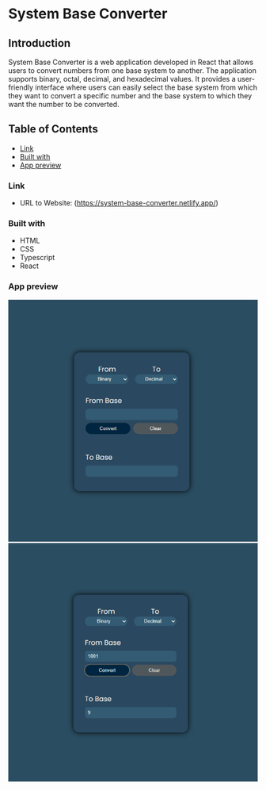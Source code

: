 # System Base Converter

## Introduction

System Base Converter is a web application developed in React that allows users to convert numbers from one base system to another. The application supports binary, octal, decimal, and hexadecimal values. It provides a user-friendly interface where users can easily select the base system from which they want to convert a specific number and the base system to which they want the number to be converted.

## Table of Contents

- [Link](#Link)
- [Built with](#built-with)
- [App preview](#app-preview) 

### Link

- URL to Website: (https://system-base-converter.netlify.app/)

### Built with

- HTML
- CSS
- Typescript
- React

### App preview

![App Preview](screenshots/preview.png)
![How it works](screenshots/binToDec.png)